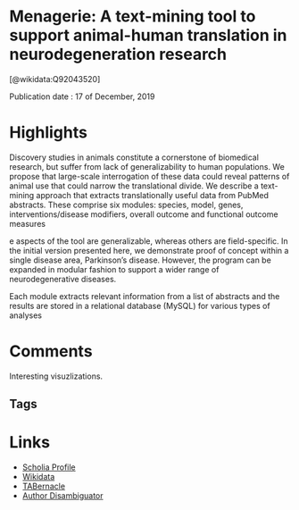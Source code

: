 
Menagerie: A text-mining tool to support animal-human translation in neurodegeneration research
===============================================================================================
  
  [@wikidata:Q92043520]  
  
Publication date : 17 of December, 2019  

# Highlights

Discovery studies in animals constitute a cornerstone of biomedical research, but suffer from lack of generalizability to human populations. We propose that large-scale interrogation of these data could reveal patterns of animal use that could narrow the translational divide. We describe a text-mining approach that extracts translationally useful data from PubMed abstracts. These comprise six modules: species, model, genes, interventions/disease modifiers, overall outcome and functional outcome measures

e aspects of the tool are generalizable, whereas others are field-specific. In the initial version presented here, we demonstrate proof of concept within a single disease area, Parkinson’s disease. However, the program can be expanded in modular fashion to support a wider range of neurodegenerative diseases.

 Each module extracts relevant information from a list of abstracts and the results are stored in a relational database (MySQL) for various types of analyses


# Comments
Interesting visuzlizations.

## Tags

# Links
  
 * [Scholia Profile](https://scholia.toolforge.org/work/Q92043520)  
 * [Wikidata](https://www.wikidata.org/wiki/Q92043520)  
 * [TABernacle](https://tabernacle.toolforge.org/?#/tab/manual/Q92043520/P921%3BP4510)  
 * [Author Disambiguator](https://author-disambiguator.toolforge.org/work_item_oauth.php?id=Q92043520&batch_id=&match=1&author_list_id=&doit=Get+author+links+for+workhttps://tabernacle.toolforge.org/?#/tab/manual/Q92043520/P921%3BP4510)  
